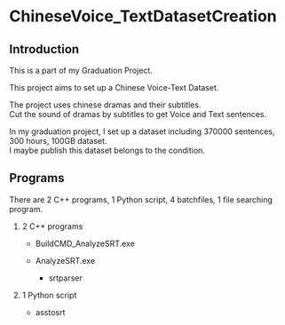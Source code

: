 # ChineseVoice_TextDatasetCreation
## Introduction
This is a part of my Graduation Project.  
  
This project aims to set up a Chinese Voice-Text Dataset.  
  
The project uses chinese dramas and their subtitles.  
Cut the sound of dramas by subtitles to get Voice and Text sentences.  
  
In my graduation project, I set up a dataset including 370000 sentences, 300 hours, 100GB dataset.  
I maybe publish this dataset belongs to the condition.  
  
## Programs  
There are 2 C++ programs, 1 Python script, 4 batchfiles, 1 file searching program.  
1. 2 C++ programs  
	* BuildCMD_AnalyzeSRT.exe  
		  
	* AnalyzeSRT.exe  
		* srtparser  
		  
  
2. 1 Python script  
	* asstosrt